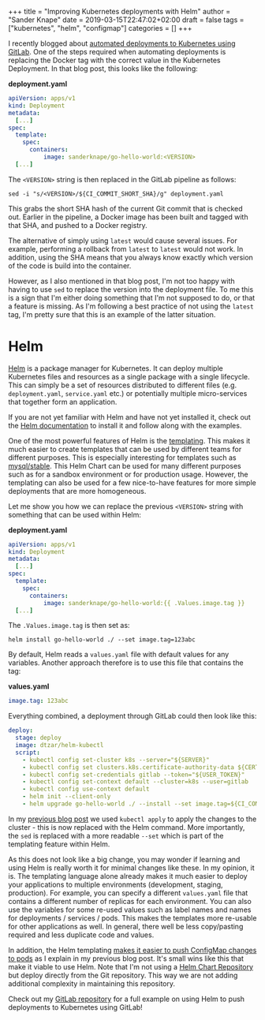 +++
title = "Improving Kubernetes deployments with Helm"
author = "Sander Knape"
date = 2019-03-15T22:47:02+02:00
draft = false
tags = ["kubernetes", "helm", "configmap"]
categories = []
+++

I recently blogged about [automated deployments to Kubernetes using GitLab](https://sanderknape.com/2019/02/automated-deployments-kubernetes-gitlab/). One of the steps required when automating deployments is replacing the Docker tag with the correct value in the Kubernetes Deployment. In that blog post, this looks like the following:

**deployment.yaml**
```yaml
apiVersion: apps/v1
kind: Deployment
metadata:
  [...]
spec:
  template:
    spec:
      containers:
          image: sanderknape/go-hello-world:<VERSION>
  [...]
```

The `<VERSION>` string is then replaced in the GitLab pipeline as follows:

`sed -i "s/<VERSION>/${CI_COMMIT_SHORT_SHA}/g" deployment.yaml`

This grabs the short SHA hash of the current Git commit that is checked out. Earlier in the pipeline, a Docker image has been built and tagged with that SHA, and pushed to a Docker registry.

The alternative of simply using `latest` would cause several issues. For example, performing a rollback from `latest` to `latest` would not work. In addition, using the SHA means that you always know exactly which version of the code is build into the container.

However, as I also mentioned in that blog post, I'm not too happy with having to use `sed` to replace the version into the deployment file. To me this is a sign that I'm either doing something that I'm not supposed to do, or that a feature is missing. As I'm following a best practice of not using the `latest` tag, I'm pretty sure that this is an example of the latter situation.

# Helm

[Helm](https://helm.sh) is a package manager for Kubernetes. It can deploy multiple Kubernetes files and resources as a single package with a single lifecycle. This can simply be a set of resources distributed to different files (e.g. `deployment.yaml`, `service.yaml` etc.) or potentially multiple micro-services that together form an application.

If you are not yet familiar with Helm and have not yet installed it, check out the [Helm documentation](https://helm.sh/docs/using_helm/) to install it and follow along with the examples.

One of the most powerful features of Helm is the [templating](https://helm.sh/docs/chart_template_guide/). This makes it much easier to create templates that can be used by different teams for different purposes. This is especially interesting for templates such as [mysql/stable](https://github.com/helm/charts/tree/master/stable/mysql). This Helm Chart can be used for many different purposes such as for a sandbox environment or for production usage. However, the templating can also be used for a few nice-to-have features for more simple deployments that are more homogeneous.

Let me show you how we can replace the previous `<VERSION>` string with something that can be used within Helm:

**deployment.yaml**
```yaml
apiVersion: apps/v1
kind: Deployment
metadata:
  [...]
spec:
  template:
    spec:
      containers:
          image: sanderknape/go-hello-world:{{ .Values.image.tag }}
  [...]
```

The `.Values.image.tag` is then set as:

`helm install go-hello-world ./ --set image.tag=123abc`

By default, Helm reads a `values.yaml` file with default values for any variables. Another approach therefore is to use this file that contains the tag:

**values.yaml**
```yaml
image.tag: 123abc
```

Everything combined, a deployment through GitLab could then look like this:

```yaml
deploy:
  stage: deploy
  image: dtzar/helm-kubectl
  script:
    - kubectl config set-cluster k8s --server="${SERVER}"
    - kubectl config set clusters.k8s.certificate-authority-data ${CERTIFICATE_AUTHORITY_DATA}
    - kubectl config set-credentials gitlab --token="${USER_TOKEN}"
    - kubectl config set-context default --cluster=k8s --user=gitlab
    - kubectl config use-context default
    - helm init --client-only
    - helm upgrade go-hello-world ./ --install --set image.tag=${CI_COMMIT_SHORT_SHA}
```

In my [previous blog post](https://sanderknape.com/2019/02/automated-deployments-kubernetes-gitlab/) we used `kubectl apply` to apply the changes to the cluster - this is now replaced with the Helm command. More importantly, the `sed` is replaced with a more readable `--set` which is part of the templating feature within Helm.

As this does not look like a big change, you may wonder if learning and using Helm is really worth it for minimal changes like these. In my opinion, it is. The templating language alone already makes it much easier to deploy your applications to multiple environments (development, staging, production). For example, you can specify a different `values.yaml` file that contains a different number of replicas for each environment. You can also use the variables for some re-used values such as label names and names for deployments / services / pods. This makes the templates more re-usable for other applications as well. In general, there well be less copy/pasting required and less duplicate code and values.

In addition, the Helm templating [makes it easier to push ConfigMap changes to pods](https://sanderknape.com/2019/03/kubernetes-helm-configmaps-changes-deployments/) as I explain in my previous blog post. It's small wins like this that make it viable to use Helm. Note that I'm not using a [Helm Chart Repository](https://github.com/helm/helm/blob/master/docs/chart_repository.md) but deploy directly from the Git repository. This way we are not adding additional complexity in maintaining this repository.

Check out my [GitLab repository](https://gitlab.com/s.knape88/go-hello-world-k8s-helm) for a full example on using Helm to push deployments to Kubernetes using GitLab!